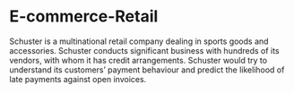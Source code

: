 # E-commerce-Retail
Schuster is a multinational retail company dealing in sports goods and accessories. Schuster conducts significant business with hundreds of its vendors, with whom it has credit arrangements. Schuster would try to understand its customers’ payment behaviour and predict the likelihood of late payments against open invoices.
